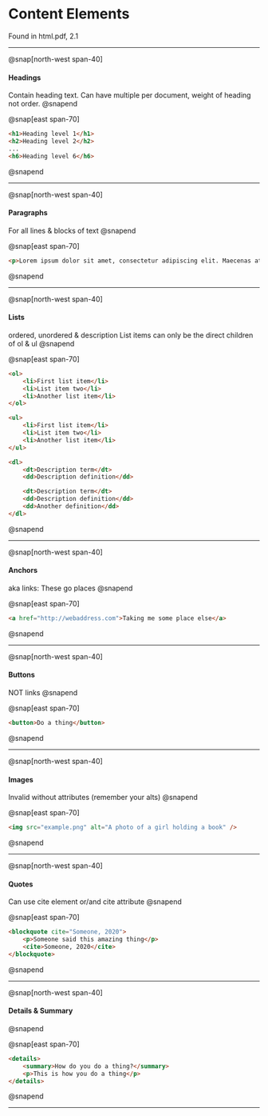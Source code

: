 # Content Elements

Found in html.pdf, 2.1

---

@snap[north-west span-40]
#### Headings

Contain heading text. Can have multiple per document, weight of heading not order.
@snapend

@snap[east span-70]
```html
<h1>Heading level 1</h1>
<h2>Heading level 2</h2>
...
<h6>Heading level 6</h6>
```
@snapend

---

@snap[north-west span-40]
#### Paragraphs

For all lines & blocks of text
@snapend

@snap[east span-70]
```html
<p>Lorem ipsum dolor sit amet, consectetur adipiscing elit. Maecenas at justo egestas, imperdiet nulla vitae, ultrices ante.</p>

```
@snapend

---

@snap[north-west span-40]
#### Lists

ordered, unordered & description
List items can only be the direct children of ol & ul
@snapend

@snap[east span-70]
```html
<ol>
	<li>First list item</li>
	<li>List item two</li>
	<li>Another list item</li>
</ol>

<ul>
	<li>First list item</li>
	<li>List item two</li>
	<li>Another list item</li>
</ul>

<dl>
	<dt>Description term</dt>
	<dd>Description definition</dd>

	<dt>Description term</dt>
	<dd>Description definition</dd>
	<dd>Another definition</dd>
</dl>

```
@snapend

---

@snap[north-west span-40]
#### Anchors

aka links: These go places
@snapend

@snap[east span-70]
```html
<a href="http://webaddress.com">Taking me some place else</a>
```
@snapend

---

@snap[north-west span-40]
#### Buttons

NOT links
@snapend

@snap[east span-70]
```html
<button>Do a thing</button>
```
@snapend

---

@snap[north-west span-40]
#### Images

Invalid without attributes (remember your alts)
@snapend

@snap[east span-70]
```html
<img src="example.png" alt="A photo of a girl holding a book" />
```
@snapend

---
@snap[north-west span-40]
#### Quotes

Can use cite element or/and cite attribute
@snapend

@snap[east span-70]
```html
<blockquote cite="Someone, 2020">
	<p>Someone said this amazing thing</p>
	<cite>Someone, 2020</cite>
</blockquote>
```
@snapend

---

@snap[north-west span-40]
#### Details & Summary

@snapend

@snap[east span-70]
```html
<details>
	<summary>How do you do a thing?</summary>
	<p>This is how you do a thing</p>
</details>
```
@snapend

---

